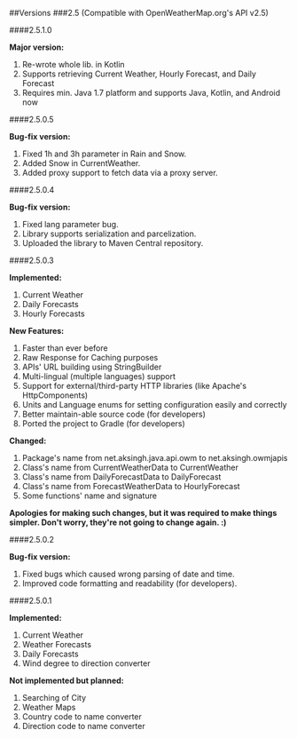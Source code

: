 ##Versions
###2.5 (Compatible with OpenWeatherMap.org's API v2.5)


####2.5.1.0

**Major version:**

1. Re-wrote whole lib. in Kotlin
2. Supports retrieving Current Weather, Hourly Forecast, and Daily Forecast
3. Requires min. Java 1.7 platform and supports Java, Kotlin, and Android now


####2.5.0.5

**Bug-fix version:**

1. Fixed 1h and 3h parameter in Rain and Snow.
2. Added Snow in CurrentWeather.
3. Added proxy support to fetch data via a proxy server.


####2.5.0.4

**Bug-fix version:**

1. Fixed lang parameter bug.
2. Library supports serialization and parcelization.
3. Uploaded the library to Maven Central repository.


####2.5.0.3

**Implemented:**

1. Current Weather
2. Daily Forecasts
3. Hourly Forecasts

**New Features:**

1. Faster than ever before
2. Raw Response for Caching purposes
3. APIs' URL building using StringBuilder
4. Multi-lingual (multiple languages) support
5. Support for external/third-party HTTP libraries (like Apache's HttpComponents)
6. Units and Language enums for setting configuration easily and correctly
7. Better maintain-able source code (for developers)
8. Ported the project to Gradle (for developers)

**Changed:**

1. Package's name from net.aksingh.java.api.owm to net.aksingh.owmjapis
2. Class's name from CurrentWeatherData to CurrentWeather
3. Class's name from DailyForecastData to DailyForecast
4. Class's name from ForecastWeatherData to HourlyForecast
5. Some functions' name and signature

**Apologies for making such changes, but it was required to make things simpler. Don't worry, they're not going to change again. :)**


####2.5.0.2

**Bug-fix version:**

1. Fixed bugs which caused wrong parsing of date and time.
2. Improved code formatting and readability (for developers).


####2.5.0.1

**Implemented:**

1. Current Weather
2. Weather Forecasts
3. Daily Forecasts
4. Wind degree to direction converter

**Not implemented but planned:**

1. Searching of City
2. Weather Maps
3. Country code to name converter
4. Direction code to name converter
